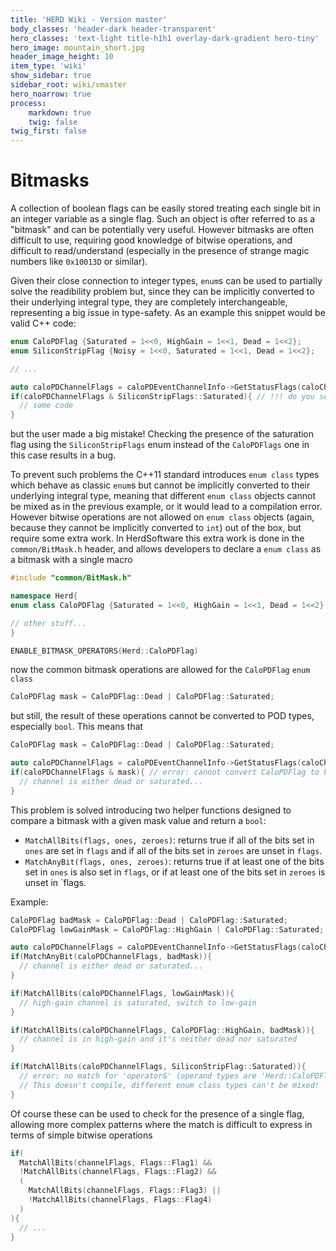 ```yaml
---
title: 'HERD Wiki - Version master'
body_classes: 'header-dark header-transparent'
hero_classes: 'text-light title-h1h1 overlay-dark-gradient hero-tiny'
hero_image: mountain_short.jpg
header_image_height: 10
item_type: 'wiki'
show_sidebar: true
sidebar_root: wiki/vmaster
hero_noarrow: true
process:
    markdown: true
    twig: false
twig_first: false
---
```


# Bitmasks

A collection of boolean flags can be easily stored treating each single bit in an integer variable as a single flag. Such an object is ofter referred to as a "bitmask" and can be potentially very useful. However bitmasks are often difficult to use, requiring good knowledge of bitwise operations, and difficult to read/understand (especially in the presence of strange magic numbers like `0x10013D` or similar). 

Given their close connection to integer types, `enum`s can be used to partially solve the readibility problem but, since they can be implicitly converted to their underlying integral type, they are completely interchangeable, representing a big issue in type-safety.
As an example this snippet would be valid C++ code:
```cpp
enum CaloPDFlag {Saturated = 1<<0, HighGain = 1<<1, Dead = 1<<2};
enum SiliconStripFlag {Noisy = 1<<0, Saturated = 1<<1, Dead = 1<<2};

// ...

auto caloPDChannelFlags = caloPDEventChannelInfo->GetStatusFlags(caloChannel);
if(caloPDChannelFlags & SiliconStripFlags::Saturated){ // !!! do you see what's wrong here?
  // some code
}
```
but the user made a big mistake! Checking the presence of the saturation flag using the `SiliconStripFlags` enum instead of the `CaloPDFlags` one in this case results in a bug.

To prevent such problems the C++11 standard introduces `enum class` types which behave as classic `enum`s but cannot be implicitly converted to their underlying integral type, meaning that different `enum class` objects cannot be mixed as in the previous example, or it would lead to a compilation error. However bitwise operations are not allowed on `enum class` objects (again, because they cannot be implicitly converted to `int`) out of the box, but require some extra work. 
In HerdSoftware this extra work is done in the `common/BitMask.h` header, and allows developers to declare a `enum class` as a bitmask with a single macro
```cpp
#include "common/BitMask.h"

namespace Herd{
enum class CaloPDFlag {Saturated = 1<<0, HighGain = 1<<1, Dead = 1<<2};

// other stuff...
}

ENABLE_BITMASK_OPERATORS(Herd::CaloPDFlag)
```
now the common bitmask operations are allowed for the `CaloPDFlag` `enum class`
```cpp
CaloPDFlag mask = CaloPDFlag::Dead | CaloPDFlag::Saturated;
```
but still, the result of these operations cannot be converted to POD types, especially `bool`. This means that
```cpp
CaloPDFlag mask = CaloPDFlag::Dead | CaloPDFlag::Saturated;

auto caloPDChannelFlags = caloPDEventChannelInfo->GetStatusFlags(caloChannel);
if(caloPDChannelFlags & mask){ // error: cannot convert CaloPDFlag to bool
  // channel is either dead or saturated...
}
```
This problem is solved introducing two helper functions designed to compare a bitmask with a given mask value and return a `bool`:
 - `MatchAllBits(flags, ones, zeroes)`: returns true if all of the bits set in `ones` are set in `flags` and if all of the bits set in `zeroes` are unset in `flags`.
 - `MatchAnyBit(flags, ones, zeroes)`: returns true if at least one of the bits set in `ones` is also set in `flags`, or if at least one of the bits set in `zeroes` is unset in `flags.

Example:
```cpp
CaloPDFlag badMask = CaloPDFlag::Dead | CaloPDFlag::Saturated;
CaloPDFlag lowGainMask = CaloPDFlag::HighGain | CaloPDFlag::Saturated;

auto caloPDChannelFlags = caloPDEventChannelInfo->GetStatusFlags(caloChannel);
if(MatchAnyBit(caloPDChannelFlags, badMask)){
  // channel is either dead or saturated...
}

if(MatchAllBits(caloPDChannelFlags, lowGainMask)){
  // high-gain channel is saturated, switch to low-gain
}

if(MatchAllBits(caloPDChannelFlags, CaloPDFlag::HighGain, badMask)){
  // channel is in high-gain and it's neither dead nor saturated
}

if(MatchAllBits(caloPDChannelFlags, SiliconStripFlag::Saturated)){ 
  // error: no match for 'operator&' (operand types are 'Herd::CaloPDFlag' and 'Herd::SiliconStripFlag'
  // This doesn't compile, different enum class types can't be mixed!
}
```

Of course these can be used to check for the presence of a single flag, allowing more complex patterns where the match is difficult to express in terms of simple bitwise operations
```cpp
if(
  MatchAllBits(channelFlags, Flags::Flag1) &&
  !MatchAllBits(channelFlags, Flags::Flag2) && 
  (
    MatchAllBits(channelFlags, Flags::Flag3) ||
    !MatchAllBits(channelFlags, Flags::Flag4) 
  )
){
  // ...
}
```
